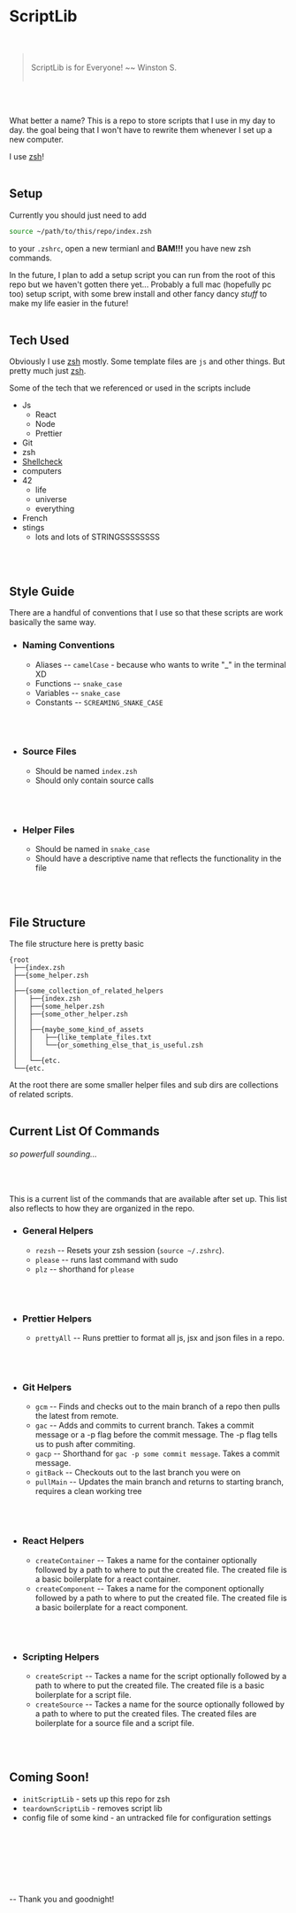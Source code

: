# ScriptLib

<br />

> <br />ScriptLib is for Everyone! ~~ Winston S.<br /><br />

<br />
<br />

What better a name? This is a repo to store scripts that I use in my day to day. the goal being that I won't have to rewrite them whenever I set up a new computer.

I use [zsh](https://ohmyz.sh/)!
<br />
<br />

## Setup

Currently you should just need to add 
```zsh
source ~/path/to/this/repo/index.zsh
```

to your `.zshrc`, open a new termianl and **BAM!!!** you have new zsh commands.

In the future, I plan to add a setup script you can run from the root of this repo but we haven't gotten there yet... Probably a full mac (hopefully pc too) setup script, with some brew install and other fancy dancy *stuff* to make my life easier in the future!
<br />
<br />

## Tech Used
    
Obviously I use [zsh](https://ohmyz.sh/) mostly. Some template files are `js` and other things. But pretty much just [zsh](https://ohmyz.sh/).

Some of the tech that we referenced or used in the scripts include

- Js
    - React
    - Node
    - Prettier
- Git
- zsh
- [Shellcheck](https://www.shellcheck.net/)
- computers
- 42
    - life
    - universe
    - everything
- French
- stings
    - lots and lots of STRINGSSSSSSSS
<br />
<br />

## Style Guide

There are a handful of conventions that I use so that these scripts are work basically the same way.

- ### Naming Conventions
    - Aliases -- `camelCase` - because who wants to write "_" in the terminal XD
    - Functions -- `snake_case` 
    - Variables -- `snake_case`
    - Constants -- `SCREAMING_SNAKE_CASE`
<br />
<br />

- ### Source Files
    - Should be named `index.zsh`
    - Should only contain source calls
<br />
<br />

- ### Helper Files
    - Should be named in `snake_case`
    - Should have a descriptive name that reflects the functionality in the file
<br /> 
<br />

## File Structure

The file structure here is pretty basic

```
{root
 ├──{index.zsh
 ├──{some_helper.zsh
 │
 ├──{some_collection_of_related_helpers
 │   ├──{index.zsh
 │   ├──{some_helper.zsh
 │   ├──{some_other_helper.zsh
 │   │
 │   ├──{maybe_some_kind_of_assets
 │   │   ├──{like_template_files.txt
 │   │   └──{or_something_else_that_is_useful.zsh
 │   │
 │   └──{etc.
 └──{etc.
```

At the root there are some smaller helper files and sub dirs are collections of related scripts.
<br />
<br />

## Current List Of Commands 
###### so powerfull sounding...
<br />

This is a current list of the commands that are available after set up. This list also reflects to how they are organized in the repo. <!-- Need to expand this presentation so it is more helpful... -->

- ### General Helpers
    - `rezsh` -- Resets your zsh session (`source ~/.zshrc`).
    - `please` -- runs last command with sudo
    - `plz` -- shorthand for `please`
<br />
<br />

- ### Prettier Helpers
    - `prettyAll` -- Runs prettier to format all js, jsx and json files in a repo.
<br />
<br />

- ### Git Helpers
    - `gcm` -- Finds and checks out to the main branch of a repo then pulls the latest from remote.
    - `gac` -- Adds and commits to current branch. Takes a commit message or a -p flag before the commit message. The -p flag tells us to push after commiting.
    - `gacp` -- Shorthand for `gac -p some commit message`. Takes a commit message.
    - `gitBack` -- Checkouts out to the last branch you were on
    - `pullMain` -- Updates the main branch and returns to starting branch, requires a clean working tree
<br />
<br />

- ### React Helpers
    - `createContainer` -- Takes a name for the container optionally followed by a path to where to put the created file. The created file is a basic boilerplate for a react container.
    - `createComponent` -- Takes a name for the component optionally followed by a path to where to put the created file. The created file is a basic boilerplate for a react component.
<br />
<br />

- ### Scripting Helpers
    - `createScript` -- Tackes a name for the script optionally followed by a path to where to put the created file. The created file is a basic boilerplate for a script file.
    - `createSource` -- Tackes a name for the source optionally followed by a path to where to put the created files. The created files are boilerplate for a source file and a script file.
<br />
<br />

## Coming Soon!

- `initScriptLib` - sets up this repo for zsh
- `teardownScriptLib` - removes script lib
- config file of some kind - an untracked file for configuration settings
<br />
<br />
<br />
<br />
<br />
<br />

-- Thank you and goodnight!
